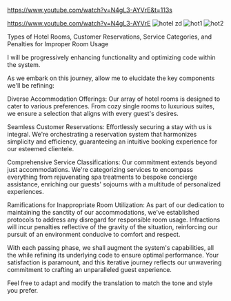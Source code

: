 https://www.youtube.com/watch?v=N4gL3-AYVrE&t=113s

https://www.youtube.com/watch?v=N4gL3-AYVrE
![hotel zd](https://github.com/MateuszSzymanski1984/APEX_ORACLE_API/assets/114407960/fccd108a-8b8b-485e-a276-45de012ebd82)
![hot1](https://github.com/MateuszSzymanski1984/APEX_ORACLE_API/assets/114407960/cfab2770-b514-4c87-8e2f-d4257ded44d2)
![hot2](https://github.com/MateuszSzymanski1984/APEX_ORACLE_API/assets/114407960/6a4a59ed-e09c-4de9-8156-ddd73685a3e3)




Types of Hotel Rooms, Customer Reservations, Service Categories, and Penalties for Improper Room Usage

I will be progressively enhancing functionality and optimizing code within the system.

As we embark on this journey, allow me to elucidate the key components we'll be refining:

Diverse Accommodation Offerings: Our array of hotel rooms is designed to cater to various preferences. From cozy single rooms to luxurious suites, we ensure a selection that aligns with every guest's desires.

Seamless Customer Reservations: Effortlessly securing a stay with us is integral. We're orchestrating a reservation system that harmonizes simplicity and efficiency, guaranteeing an intuitive booking experience for our esteemed clientele.

Comprehensive Service Classifications: Our commitment extends beyond just accommodations. We're categorizing services to encompass everything from rejuvenating spa treatments to bespoke concierge assistance, enriching our guests' sojourns with a multitude of personalized experiences.

Ramifications for Inappropriate Room Utilization: As part of our dedication to maintaining the sanctity of our accommodations, we've established protocols to address any disregard for responsible room usage. Infractions will incur penalties reflective of the gravity of the situation, reinforcing our pursuit of an environment conducive to comfort and respect.

With each passing phase, we shall augment the system's capabilities, all the while refining its underlying code to ensure optimal performance. Your satisfaction is paramount, and this iterative journey reflects our unwavering commitment to crafting an unparalleled guest experience.

Feel free to adapt and modify the translation to match the tone and style you prefer.
